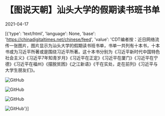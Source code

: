 # 【图说天朝】汕头大学的假期读书班书单

2021-04-17

[{'type': 'text/html', 'language': None, 'base': 'https://chinadigitaltimes.net/chinese/feed', 'value': 'CDT编者按：近日网络流传一张图片，图片显示为汕头大学的假期读书班书单，书单一共列有十本书，十本书或为习近平所著或是围绕习近平所著。这十本书分别为《习近平新时代中国特色社会主义》《习近平7年知青岁月》《习近平在正定》《习近平在厦门》《习近平在宁德》《习近平在福州》《摆脱贫困》《之江新语》《干在实处，走在前列》《习近平与大学生朋友们》。

![GitHub](https://chinadigitaltimes.net/chinese/files/2021/04/1-6.jpeg)

![GitHub](https://chinadigitaltimes.net/chinese/files/2021/04/4-1.jpeg)

![GitHub](https://chinadigitaltimes.net/chinese/files/2021/04/5.jpeg)

![GitHub](https://chinadigitaltimes.net/chinese/files/2021/04/6.png)'}]